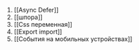 1. [[Async Defer]]
2. [[шпора]]
3. [[Css переменная]]
4. [[Export import]]
5. [[События на мобильных устройствах]]